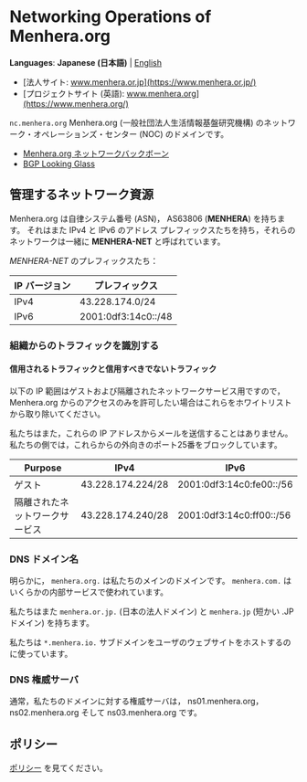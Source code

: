 # Networking Operations of Menhera.org

**Languages**: **Japanese (日本語)**
| [English](/)

* [法人サイト: www.menhera.or.jp](https://www.menhera.or.jp/)
* [プロジェクトサイト (英語): www.menhera.org](https://www.menhera.org/)

`nc.menhera.org` Menhera.org (一般社団法人生活情報基盤研究機構) のネットワーク・オペレーションズ・センター (NOC) のドメインです。

* [Menhera.org ネットワークバックボーン](backbone.html)
* [BGP Looking Glass](https://looking-glass.nc.menhera.org/)

## 管理するネットワーク資源

Menhera.org は自律システム番号 (ASN)， AS63806 (**MENHERA**) を持ちます。
それはまた IPv4 と IPv6 のアドレス プレフィックスたちを持ち，それらのネットワークは一緒に **MENHERA-NET** と呼ばれています。

_MENHERA-NET_ のプレフィックスたち：

| IP バージョン | プレフィックス |
|------------|--------|
| IPv4       | 43.228.174.0/24 |
| IPv6       | 2001:0df3:14c0::/48 |

### 組織からのトラフィックを識別する

#### 信用されるトラフィックと信用すべきでないトラフィック

以下の IP 範囲はゲストおよび隔離されたネットワークサービス用ですので，
Menhera.org からのアクセスのみを許可したい場合はこれらをホワイトリストから取り除いてください。

私たちはまた，これらの IP アドレスからメールを送信することはありません。
私たちの側では，これらからの外向きのポート25番をブロックしています。

| Purpose | IPv4 | IPv6 |
|---------|------|------|
| ゲスト | 43.228.174.224/28 | 2001:0df3:14c0:fe00::/56 |
| 隔離されたネットワークサービス | 43.228.174.240/28 | 2001:0df3:14c0:ff00::/56 |

### DNS ドメイン名

明らかに， `menhera.org.` は私たちのメインのドメインです。 `menhera.com.` はいくらかの内部サービスで使われています。

私たちはまた `menhera.or.jp.` (日本の法人ドメイン) と `menhera.jp` (短かい .JP ドメイン) を持ちます。

私たちは `*.menhera.io.` サブドメインをユーザのウェブサイトをホストするのに使っています。

### DNS 権威サーバ

通常，私たちのドメインに対する権威サーバは， ns01.menhera.org， ns02.menhera.org そして ns03.menhera.org です。

## ポリシー

[ポリシー](policy.html) を見てください。
